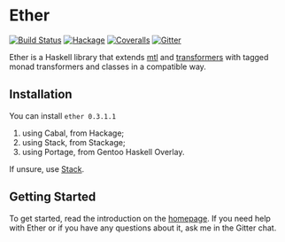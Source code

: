 # Ether

[![Build Status](https://img.shields.io/travis/int-index/ether.svg)](https://travis-ci.org/int-index/ether)
[![Hackage](https://img.shields.io/hackage/v/ether.svg)](https://hackage.haskell.org/package/ether)
[![Coveralls](https://img.shields.io/coveralls/int-index/ether.svg)](https://coveralls.io/github/int-index/ether)
[![Gitter](https://badges.gitter.im/Join%20Chat.svg)](https://gitter.im/int-index/ether)


Ether is a Haskell library that extends [mtl](https://hackage.haskell.org/package/mtl)
and [transformers](https://hackage.haskell.org/package/transformers) with tagged
monad transformers and classes in a compatible way.

## Installation

You can install `ether 0.3.1.1`

1. using Cabal, from Hackage;
2. using Stack, from Stackage;
3. using Portage, from Gentoo Haskell Overlay.

If unsure, use [Stack](https://github.com/commercialhaskell/stack).

## Getting Started

To get started, read the introduction on the [homepage](https://int-index.github.io/ether/).
If you need help with Ether or if you have any questions about it, ask me in the Gitter chat.
